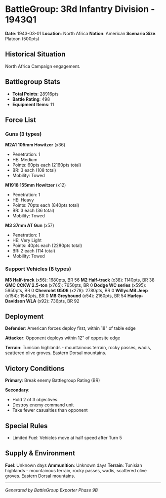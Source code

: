 # BattleGroup: 3Rd Infantry Division - 1943Q1

**Date**: 1943-03-01
**Location**: North Africa
**Nation**: American
**Scenario Size**: Platoon (500pts)

## Historical Situation

North Africa Campaign engagement.

## Battlegroup Stats

- **Total Points**: 28916pts
- **Battle Rating**: 498
- **Equipment Items**: 11

## Force List

### Guns (3 types)

**M2A1 105mm Howitzer** (x36)
- Penetration: 1
- HE: Medium
- Points: 60pts each (2160pts total)
- BR: 3 each (108 total)
- Mobility: Towed

**M1918 155mm Howitzer** (x12)
- Penetration: 1
- HE: Heavy
- Points: 70pts each (840pts total)
- BR: 3 each (36 total)
- Mobility: Towed

**M3 37mm AT Gun** (x57)
- Penetration: 1
- HE: Very Light
- Points: 40pts each (2280pts total)
- BR: 2 each (114 total)
- Mobility: Towed

### Support Vehicles (8 types)

**M3 Half-track** (x56): 1680pts, BR 56
**M2 Half-track** (x38): 1140pts, BR 38
**GMC CCKW 2.5-ton** (x765): 7650pts, BR 0
**Dodge WC series** (x595): 5950pts, BR 0
**Chevrolet G506** (x278): 2780pts, BR 0
**Willys MB Jeep** (x154): 1540pts, BR 0
**M8 Greyhound** (x54): 2160pts, BR 54
**Harley-Davidson WLA** (x92): 736pts, BR 92

## Deployment

**Defender**: American forces deploy first, within 18" of table edge

**Attacker**: Opponent deploys within 12" of opposite edge

**Terrain**: Tunisian highlands - mountainous terrain, rocky passes, wadis, scattered olive groves. Eastern Dorsal mountains.

## Victory Conditions

**Primary**: Break enemy Battlegroup Rating (BR)

**Secondary**:
- Hold 2 of 3 objectives
- Destroy enemy command unit
- Take fewer casualties than opponent

## Special Rules

- Limited Fuel: Vehicles move at half speed after Turn 5

## Supply & Environment

**Fuel**: Unknown days
**Ammunition**: Unknown days
**Terrain**: Tunisian highlands - mountainous terrain, rocky passes, wadis, scattered olive groves. Eastern Dorsal mountains.

---

*Generated by BattleGroup Exporter Phase 9B*
